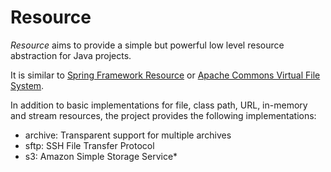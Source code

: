 # Resource

_Resource_ aims to provide a simple but powerful low level resource abstraction for Java projects.

It is similar to [Spring Framework Resource](https://docs.spring.io/spring-framework/docs/current/reference/html/core.html#resources) 
or [Apache Commons Virtual File System](https://commons.apache.org/proper/commons-vfs/).

In addition to basic implementations for file, class path, URL, in-memory and stream resources, the project provides the following implementations:

* archive: Transparent support for multiple archives 
* sftp: SSH File Transfer Protocol
* s3: Amazon Simple Storage Service* 
